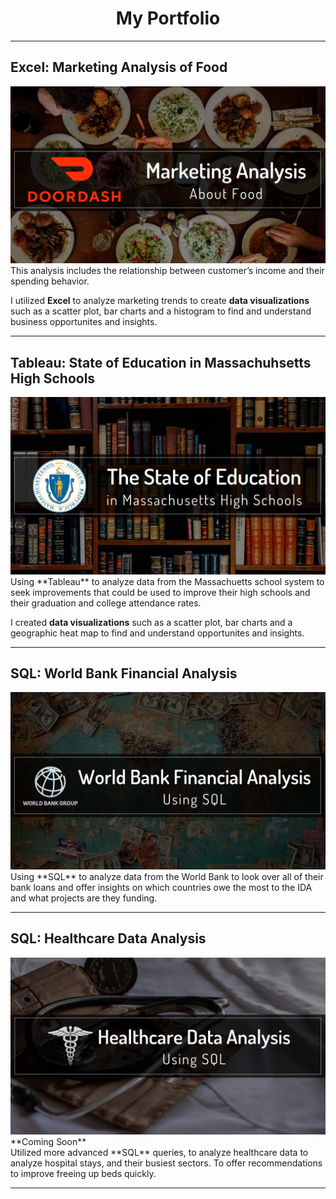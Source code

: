 <h1 align="center" color="green"> My Portfolio </h1>

----

<h2>Excel: Marketing Analysis of Food</h2>
<a href="https://www.linkedin.com/pulse/doordash-examining-marketing-trends-using-excel-melissa-voda"><img src="/images/ddarticle.png"></a>
This analysis includes the relationship between customer’s income and their spending behavior. 

I utilized **Excel** to analyze marketing trends to create **data visualizations** such as a scatter plot, bar charts and a histogram to find and understand business opportunites and insights.

----

<h2>Tableau: State of Education in Massachuhsetts High Schools</h2>
<a href="https://www.linkedin.com/pulse/state-education-massachusetts-high-schools-melissa-voda"><img src="/images/MassEducation.png"></a>
Using **Tableau** to analyze data from the Massachuetts school system to seek improvements that could be used to improve their high schools and their graduation and college attendance rates. 

I created **data visualizations** such as a scatter plot, bar charts and a geographic heat map to find and understand opportunites and insights.

----

<h2>SQL: World Bank Financial Analysis</h2>
<a href="https://www.linkedin.com/pulse/world-bank-financial-analysis-melissa-voda"><img src="/images/Bank.png"></a>
Using **SQL** to analyze data from the World Bank to look over all of their bank loans and offer insights on which countries owe the most to the IDA and what projects are they funding.

----

<h2>SQL: Healthcare Data Analysis</h2>
<a href="https://www.linkedin.com/pulse/healthcare-data-analysis-melissa-voda/"><img src="/images/Healthcare.png"></a>
**Coming Soon**<br>
Utilized more advanced **SQL** queries, to analyze healthcare data to analyze hospital stays, and their busiest sectors. To offer recommendations to improve freeing up beds quickly.

----
 
